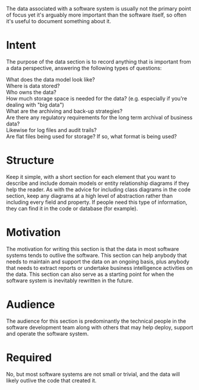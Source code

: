 The data associated with a software system is usually not the primary point of focus yet it's arguably more important than the software itself, so often it's useful to document something about it.

# Intent
The purpose of the data section is to record anything that is important from a data perspective, answering the following types of questions:

What does the data model look like?<br>
Where is data stored?<br>
Who owns the data?<br>
How much storage space is needed for the data? (e.g. especially if you're dealing with "big data")<br>
What are the archiving and back-up strategies?<br>
Are there any regulatory requirements for the long term archival of business data?<br>
Likewise for log files and audit trails?<br>
Are flat files being used for storage? If so, what format is being used?
# Structure
Keep it simple, with a short section for each element that you want to describe and include domain models or entity relationship diagrams if they help the reader. As with the advice for including class diagrams in the code section, keep any diagrams at a high level of abstraction rather than including every field and property. If people need this type of information, they can find it in the code or database (for example).

# Motivation
The motivation for writing this section is that the data in most software systems tends to outlive the software. This section can help anybody that needs to maintain and support the data on an ongoing basis, plus anybody that needs to extract reports or undertake business intelligence activities on the data. This section can also serve as a starting point for when the software system is inevitably rewritten in the future.

# Audience
The audience for this section is predominantly the technical people in the software development team along with others that may help deploy, support and operate the software system.

# Required
No, but most software systems are not small or trivial, and the data will likely outlive the code that created it.